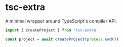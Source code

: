 # tsc-extra

A minimal wrapper around TypeScript's compiler API.

```ts
import { createProject } from 'tsc-extra'

const project = await createProject(process.cwd())
```

